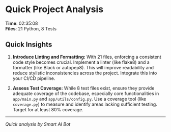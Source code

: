 # Quick Project Analysis

**Time**: 02:35:08  
**Files**: 21 Python, 8 Tests

## Quick Insights

1. **Introduce Linting and Formatting:** With 21 files, enforcing a consistent code style becomes crucial. Implement a linter (like flake8) and a formatter (like Black or autopep8). This will improve readability and reduce stylistic inconsistencies across the project. Integrate this into your CI/CD pipeline.

2. **Assess Test Coverage:** While 8 test files exist, ensure they provide adequate coverage of the codebase, especially core functionalities in `app/main.py` and `app/utils/config.py`. Use a coverage tool (like `coverage.py`) to measure and identify areas lacking sufficient testing. Target for at least 80% coverage.


---
*Quick analysis by Smart AI Bot*
